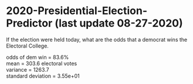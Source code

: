 # 2020-Presidential-Election-Predictor (last update 08-27-2020)
If the election were held today, what are the odds that a democrat wins the Electoral College.

odds of dem win = 83.6%   
mean = 303.6 electoral votes  
variance = 1263.7  
standard deviation = 3.55e+01  
